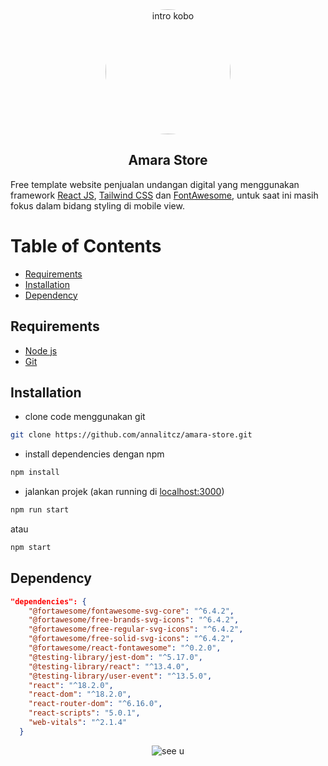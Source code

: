 <div align="center">
  <img src="https://i.pinimg.com/474x/17/d1/55/17d155f50f2970ecdd01d8125bc57d73.jpg" alt="intro kobo" style="border-radius: 50%;" width="200"/>
  <h2>Amara Store</h2>
</div>

Free template website penjualan undangan digital yang menggunakan framework [React JS](https://react.dev/), [Tailwind CSS](https://tailwindcss.com/) dan [FontAwesome](https://fontawesome.com/), untuk saat ini masih fokus dalam bidang styling di mobile view.

<h1> Table of Contents </h1>

- [Requirements](#requirements)
- [Installation](#installation)
- [Dependency](#dependency)
  

## Requirements

- [Node js](https://nodejs.org/en/download/current)
- [Git](https://git-scm.com/)

## Installation

- clone code menggunakan git
  
```bash
git clone https://github.com/annalitcz/amara-store.git
```

- install dependencies dengan npm
  
```bash
npm install
```

- jalankan projek (akan running di [localhost:3000](http://localhost:3000/))

```bash
npm run start
```

atau

```bash
npm start
```

## Dependency

```json
"dependencies": {
    "@fortawesome/fontawesome-svg-core": "^6.4.2",
    "@fortawesome/free-brands-svg-icons": "^6.4.2",
    "@fortawesome/free-regular-svg-icons": "^6.4.2",
    "@fortawesome/free-solid-svg-icons": "^6.4.2",
    "@fortawesome/react-fontawesome": "^0.2.0",
    "@testing-library/jest-dom": "^5.17.0",
    "@testing-library/react": "^13.4.0",
    "@testing-library/user-event": "^13.5.0",
    "react": "^18.2.0",
    "react-dom": "^18.2.0",
    "react-router-dom": "^6.16.0",
    "react-scripts": "5.0.1",
    "web-vitals": "^2.1.4"
  }
```
<div align="center">
  <img src="https://i.pinimg.com/564x/8d/25/2b/8d252bb404ba018c1f45ffee7641eb23.jpg" alt="see u">
</div>